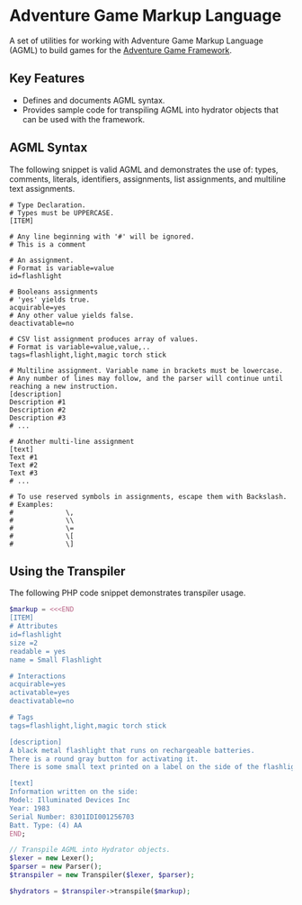 # Adventure Game Markup Language

A set of utilities for working with Adventure Game Markup Language (AGML) to build games for
the [Adventure Game Framework](https://github.com/johnsquibb/adventure-game-framework).

## Key Features

- Defines and documents AGML syntax.
- Provides sample code for transpiling AGML into hydrator objects that can be used with the
  framework.

## AGML Syntax

The following snippet is valid AGML and demonstrates the use of: types, comments, literals,
identifiers, assignments, list assignments, and multiline text assignments.

```AGML
# Type Declaration.
# Types must be UPPERCASE.
[ITEM]

# Any line beginning with '#' will be ignored.
# This is a comment

# An assignment.
# Format is variable=value
id=flashlight

# Booleans assignments
# 'yes' yields true.
acquirable=yes
# Any other value yields false.
deactivatable=no

# CSV list assignment produces array of values.
# Format is variable=value,value,..
tags=flashlight,light,magic torch stick

# Multiline assignment. Variable name in brackets must be lowercase.
# Any number of lines may follow, and the parser will continue until reaching a new instruction.
[description]
Description #1
Description #2              
Description #3              
# ...

# Another multi-line assignment
[text]
Text #1
Text #2
Text #3
# ...

# To use reserved symbols in assignments, escape them with Backslash.
# Examples:
#             \,
#             \\
#             \=
#             \[
#             \]
```

## Using the Transpiler

The following PHP code snippet demonstrates transpiler usage.

```php 
$markup = <<<END
[ITEM]
# Attributes
id=flashlight
size =2
readable = yes
name = Small Flashlight

# Interactions
acquirable=yes
activatable=yes
deactivatable=no

# Tags 
tags=flashlight,light,magic torch stick

[description]
A black metal flashlight that runs on rechargeable batteries.
There is a round gray button for activating it.
There is some small text printed on a label on the side of the flashlight.

[text]
Information written on the side:
Model: Illuminated Devices Inc
Year: 1983
Serial Number: 8301IDI001256703
Batt. Type: (4) AA
END;

// Transpile AGML into Hydrator objects.
$lexer = new Lexer();
$parser = new Parser();
$transpiler = new Transpiler($lexer, $parser);

$hydrators = $transpiler->transpile($markup);
```